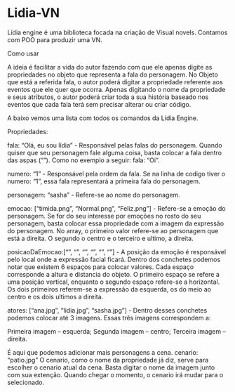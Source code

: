 # Lidia-VN
Lídia engine é uma biblioteca focada na criação de Visual novels. Contamos com POO para produzir uma VN. 

Como usar

A ideia é facilitar a vida do autor fazendo com que ele apenas digite as propriedades no objeto que representa a fala do personagem. No Objeto que está a referida fala, o autor poderá digitar a propriedade referente aos eventos que ele quer que ocorra. Apenas digitando o nome da propriedade e seus atributos, o autor poderá criar toda a sua história baseado nos eventos que cada fala terá sem precisar alterar ou criar código.

A baixo vemos uma lista com todos os comandos da Lídia Engine.

Propriedades: 

fala: “Olá, eu sou lídia”	- Responsável pelas falas do personagem. Quando quiser que seu personagem fale alguma coisa, basta colocar a fala dentro das aspas (“”). Como no exemplo a seguir: fala: “Oi”.

numero: “1” - Responsável pela ordem da fala. Se na linha de codigo tiver o numero: “1”, essa fala representará a primeira fala do personagem.

personagem: “sasha”	- Refere-se ao nome do personagem.
	
emocao: [“timida.png”, “Normal.png”, “Feliz.png”]	- Refere-se a emoção do personagem. Se for do seu interesse por emoções no rosto do seu personagem, basta colocar essa propriedade com a imagem da expressão do personagem. No array, o primeiro valor refere-se ao personagem que está a direita. O segundo o centro e o terceiro e ultimo, a direita.

posicaoDaEmocao:[“”, “”, “”, “”, “”, “”]	- A posição da emoção é responsável pelo local onde a expressão facial ficará. Dentro dos conchetes podemos notar que existem 6 espaços para colocar valores. Cada espaço corresponde a altura e distancia do objeto. O primeiro espaço se refere a uma posição vertical, enquanto o segundo espaço refere-se a horizontal. Os dois primeiros referem-se a expressão da esquerda, os do meio ao centro e os dois ultimos a direita.

atores: [“ana.jpg”, “lidia.jpg”, “sasha.jpg”]	- Dentro desses conchetes podemos colocar até 3 imagens. Essas três imagens correspondem a:

Primeira imagem – esquerda;
Segunda imagem – centro;
Terceira imagem – direita.

É aqui que podemos adicionar mais personagens a cena.
cenario: “patio.jpg”	O cenario, como o nome da propriedade já diz, serve para escolher o cenario atual da cena. Basta digitar o nome da imagem junto com sua extenção. Quando chegar o momento, o cenario irá mudar para o selecionado.

